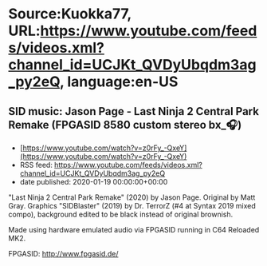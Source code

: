 # Source:Kuokka77, URL:https://www.youtube.com/feeds/videos.xml?channel_id=UCJKt_QVDyUbqdm3ag_py2eQ, language:en-US

## SID music: Jason Page - Last Ninja 2 Central Park Remake (FPGASID 8580 custom stereo bx_🎧)
 - [https://www.youtube.com/watch?v=z0rFy_-QxeY](https://www.youtube.com/watch?v=z0rFy_-QxeY)
 - RSS feed: https://www.youtube.com/feeds/videos.xml?channel_id=UCJKt_QVDyUbqdm3ag_py2eQ
 - date published: 2020-01-19 00:00:00+00:00

"Last Ninja 2 Central Park Remake" (2020) by Jason Page. Original by Matt Gray. Graphics "SIDBlaster" (2019) by Dr. TerrorZ (#4 at Syntax 2019 mixed compo), background edited to be black instead of original brownish.

Made using hardware emulated audio via FPGASID running in C64 Reloaded MK2.

FPGASID:
http://www.fpgasid.de/

